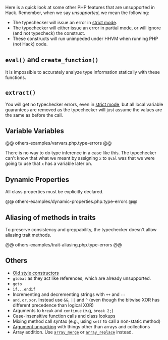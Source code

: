 Here is a quick look at some other PHP features that are unsupported in Hack. Remember, when we say *unsupported*, we mean the following:

- The typechecker will issue an error in [strict mode](../typechecker/modes.md#strict-mode).
- The typechecker will either issue an error in partial mode, or will ignore (and not typecheck) the construct.
- These constructs will run unimpeded under HHVM when running PHP (not Hack) code.

## `eval()` and `create_function()`

It is impossible to accurately analyze type information statically with these functions.

## `extract()`

You will get no typechecker errors, even in [strict mode](../typechecker/modes.md#strict-mode), but all local variable guarantees are removed as the typechecker will just assume the values are the same as before the call.

## Variable Variables

@@ others-examples/varvars.php.type-errors @@

There is no way to do type inference in a case like this. The typechecker can't know that what we meant by assigning `x` to `$val` was that we were going to use that `x` has a variable later on.

## Dynamic Properties

All class properties must be explicitly declared.

@@ others-examples/dynamic-properties.php.type-errors @@

## Aliasing of methods in traits

To preserve consistency and greppability, the typechecker doesn't allow aliasing trait methods.

@@ others-examples/trait-aliasing.php.type-errors @@

## Others

- [Old style constructors](https://wiki.php.net/rfc/remove_php4_constructors)
- `global` as they act like references, which are already unsupported.
- `goto`
- `if...endif`
-  Incrementing and decrementing strings with `++` and `--`
-  `and`, `or`, `xor`. Instead use `&&`, `||` and `^` (even though the bitwise XOR has different precedence than logical XOR)
-  Arguments to `break` and `continue` (e.g, `break 2;`)
-  Case-insensitive function calls and class lookups
-  Mixing method call syntax (e.g., using `self` to call a non-static method)
- [Argument unpacking](https://wiki.php.net/rfc/argument_unpacking) with things other than arrays and collections
-  Array addition. Use [`array_merge`](http://php.net/manual/en/function.array-merge.php) or [`array_replace`](http://php.net/manual/en/function.array-replace.php) instead.
